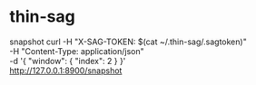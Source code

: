 # thin-sag

snapshot
curl -H "X-SAG-TOKEN: $(cat ~/.thin-sag/.sagtoken)" \
     -H "Content-Type: application/json" \
     -d '{ "window": { "index": 2 } }' \
     http://127.0.0.1:8900/snapshot